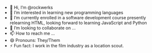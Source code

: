 - 👋 Hi, I’m @rockwerks
- 👀 I’m interested in learning new programming languages
- 🌱 I’m currently enrolled in a software development course presently relearning HTML, looking forward to learning JavaScript and Python
- 💞️ I’m looking to collaborate on ...
- 📫 How to reach me ...
- 😄 Pronouns: They/Them
- ⚡ Fun fact: I work in the film industry as a location scout.

<!---
rockwerks/rockwerks is a ✨ special ✨ repository because its `README.md` (this file) appears on your GitHub profile.
You can click the Preview link to take a look at your changes.
--->
